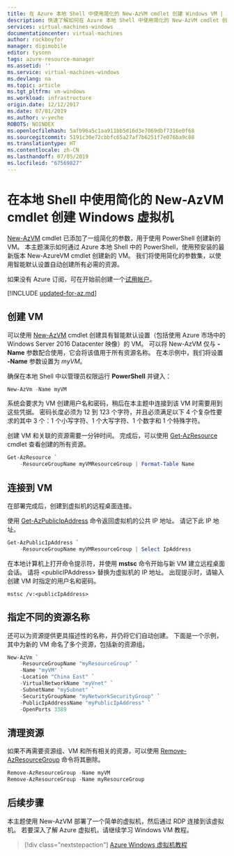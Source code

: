 ```yaml
---
title: 在 Azure 本地 Shell 中使用简化的 New-AzVM cmdlet 创建 Windows VM | Azure
description: 快速了解如何在 Azure 本地 Shell 中使用简化的 New-AzVM cmdlet 创建 Windows 虚拟机。
services: virtual-machines-windows
documentationcenter: virtual-machines
author: rockboyfor
manager: digimobile
editor: tysonn
tags: azure-resource-manager
ms.assetid: ''
ms.service: virtual-machines-windows
ms.devlang: na
ms.topic: article
ms.tgt_pltfrm: vm-windows
ms.workload: infrastructure
origin.date: 12/12/2017
ms.date: 07/01/2019
ms.author: v-yeche
ROBOTS: NOINDEX
ms.openlocfilehash: 5afb96a5c1aa911bb5d16d3e7069dbf7316e0f68
ms.sourcegitcommit: 5191c30e72cbbfc65a27af7b6251f7e076ba9c88
ms.translationtype: HT
ms.contentlocale: zh-CN
ms.lasthandoff: 07/05/2019
ms.locfileid: "67569827"
---
```

<!--Verify Successfully-->
# <a name="create-a-windows-virtual-machine-with-the-simplified-new-azvm-cmdlet-in-local-shell"></a>在本地 Shell 中使用简化的 New-AzVM cmdlet 创建 Windows 虚拟机 

[New-AzVM](https://docs.microsoft.com/powershell/module/az.compute/new-azvm) cmdlet 已添加了一组简化的参数，用于使用 PowerShell 创建新的 VM。 本主题演示如何通过 Azure 本地 Shell 中的 PowerShell，使用预安装的最新版本 New-AzureVM cmdlet 创建新的 VM。 我们将使用简化的参数集，以使用智能默认设置自动创建所有必需的资源。 

如果没有 Azure 订阅，可在开始前创建一个[试用帐户](https://www.azure.cn/pricing/1rmb-trial)。

[!INCLUDE [updated-for-az.md](../../../includes/updated-for-az.md)]

<!--[!INCLUDE [cloud-shell-powershell](../../../includes/cloud-shell-powershell.md)]-->

## <a name="create-the-vm"></a>创建 VM

可以使用 [New-AzVM](https://docs.microsoft.com/powershell/module/az.compute/new-azvm) cmdlet 创建具有智能默认设置（包括使用 Azure 市场中的 Windows Server 2016 Datacenter 映像）的 VM。 可以将 New-AzVM 仅与 **-Name** 参数配合使用，它会将该值用于所有资源名称。 在本示例中，我们将设置 **-Name** 参数设置为 *myVM*。 

确保在本地 Shell 中以管理员权限运行 **PowerShell** 并键入：

```powershell
New-AzVm -Name myVM
```

系统会要求为 VM 创建用户名和密码，稍后在本主题中连接到该 VM 时需要用到这些凭据。 密码长度必须为 12 到 123 个字符，并且必须满足以下 4 个复杂性要求的其中 3 个：1 个小写字符、1 个大写字符、1 个数字和 1 个特殊字符。

创建 VM 和关联的资源需要一分钟时间。 完成后，可以使用 [Get-AzResource](https://docs.microsoft.com/powershell/module/az.resources/get-azresource) cmdlet 查看创建的所有资源。

```powershell
Get-AzResource `
    -ResourceGroupName myVMResourceGroup | Format-Table Name
```

## <a name="connect-to-the-vm"></a>连接到 VM

在部署完成后，创建到虚拟机的远程桌面连接。

使用 [Get-AzPublicIpAddress](https://docs.microsoft.com/powershell/module/az.network/get-azpublicipaddress) 命令返回虚拟机的公共 IP 地址。 请记下此 IP 地址。

```powershell
Get-AzPublicIpAddress `
    -ResourceGroupName myVMResourceGroup | Select IpAddress
```

在本地计算机上打开命令提示符，并使用 **mstsc** 命令开始与新 VM 建立远程桌面会话。 请将 &lt;publicIPAddress&gt; 替换为虚拟机的 IP 地址。 出现提示时，请输入创建 VM 时指定的用户名和密码。

```
mstsc /v:<publicIpAddress>
```
## <a name="specify-different-resource-names"></a>指定不同的资源名称

还可以为资源提供更具描述性的名称，并仍将它们自动创建。 下面是一个示例，其中为新的 VM 命名了多个资源，包括新的资源组。

```powershell
New-AzVm `
    -ResourceGroupName "myResourceGroup" `
    -Name "myVM" `
    -Location "China East" `
    -VirtualNetworkName "myVnet" `
    -SubnetName "mySubnet" `
    -SecurityGroupName "myNetworkSecurityGroup" `
    -PublicIpAddressName "myPublicIpAddress" `
    -OpenPorts 3389
```

## <a name="clean-up-resources"></a>清理资源

如果不再需要资源组、VM 和所有相关的资源，可以使用 [Remove-AzResourceGroup](https://docs.microsoft.com/powershell/module/az.resources/remove-azresourcegroup) 命令将其删除。

```powershell
Remove-AzResourceGroup -Name myVM
Remove-AzResourceGroup -Name myResourceGroup
```

## <a name="next-steps"></a>后续步骤

本主题使用 New-AzVM 部署了一个简单的虚拟机，然后通过 RDP 连接到该虚拟机。 若要深入了解 Azure 虚拟机，请继续学习 Windows VM 教程。

> [!div class="nextstepaction"]
> [Azure Windows 虚拟机教程](./tutorial-manage-vm.md)

<!-- Update_Description: wording update -->
